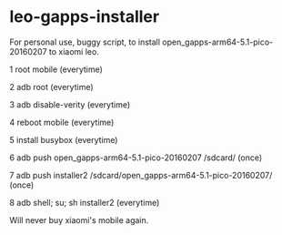 # leo-gapps-installer
For personal use, buggy script, to install open_gapps-arm64-5.1-pico-20160207 to xiaomi leo.

1 root mobile (everytime)

2 adb root (everytime)

3 adb disable-verity (everytime)

4 reboot mobile (everytime)

5 install busybox (everytime)

6 adb push open_gapps-arm64-5.1-pico-20160207 /sdcard/ (once)

7 adb push installer2 /sdcard/open_gapps-arm64-5.1-pico-20160207/ (once)

8 adb shell; su; sh installer2 (everytime)

Will never buy xiaomi's mobile again.
